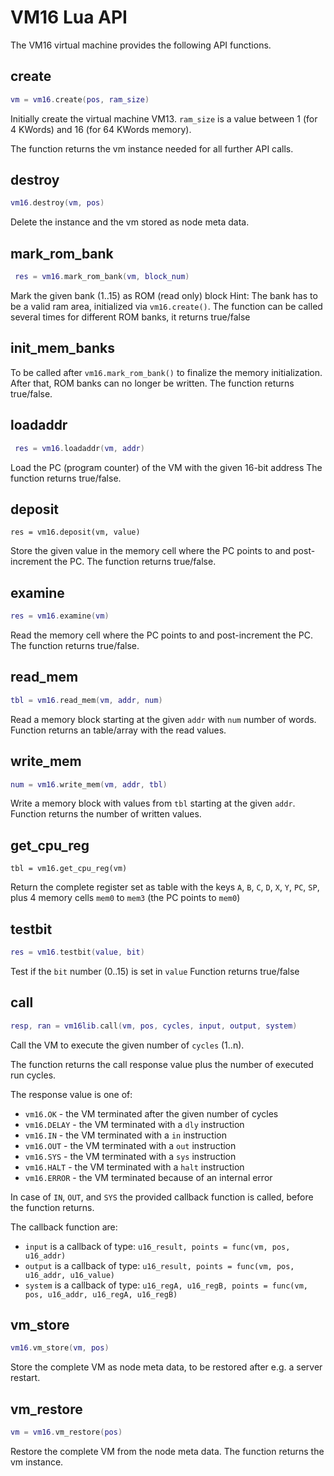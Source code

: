 # VM16 Lua API

The VM16 virtual machine provides the following API functions.



## create

```LUA
vm = vm16.create(pos, ram_size)
```

Initially create the virtual machine VM13. `ram_size` is a value between 1 (for 4 KWords)  and 16 (for 64 KWords memory).

The function returns the vm instance needed for all further API calls.

## destroy

```LUA
vm16.destroy(vm, pos)
```

Delete the instance and the vm stored as node meta data.

## mark_rom_bank

```LUA
 res = vm16.mark_rom_bank(vm, block_num)
```

Mark the given bank (1..15) as ROM (read only) block
Hint: The bank has to be a valid ram area, initialized via `vm16.create()`.
The function can be called several times for different ROM banks, it returns true/false

## init_mem_banks

To be called after `vm16.mark_rom_bank()` to finalize the memory initialization.
After that, ROM banks can no longer be written.
The function returns true/false.

## loadaddr

```LUA
 res = vm16.loadaddr(vm, addr)
```

Load the PC (program counter) of the VM with the given 16-bit address
The function returns true/false.

## deposit

```
res = vm16.deposit(vm, value)
```

Store the given value in the memory cell where the PC points to and post-increment the PC.
The function returns true/false.

## examine

```LUA
res = vm16.examine(vm)
```

Read the memory cell where the PC points to and post-increment the PC.
The function returns true/false.

## read_mem

```LUA
tbl = vm16.read_mem(vm, addr, num)
```

Read a memory block starting at the given `addr` with `num` number of words.
Function returns an table/array with the read values.

## write_mem

```LUA
num = vm16.write_mem(vm, addr, tbl)
```

Write a memory block with values from `tbl` starting at the given `addr`. 
Function returns the number of written values.

## get_cpu_reg

```
tbl = vm16.get_cpu_reg(vm)
```

Return the complete register set as table with the keys `A`, `B`, `C`, `D`, `X`, `Y`, `PC`, `SP`, plus 4 memory cells `mem0` to `mem3` (the PC points to `mem0`)

## testbit

```LUA
res = vm16.testbit(value, bit)
```

Test if the `bit` number (0..15) is set in `value`
Function returns true/false

## call

```LUA
resp, ran = vm16lib.call(vm, pos, cycles, input, output, system)
```

Call the VM to execute the given number of `cycles` (1..n).

The function returns the call response value plus the number of executed run cycles.

The response value is one of:

- `vm16.OK` - the VM terminated after the given number of cycles
- `vm16.DELAY` - the VM terminated with a `dly` instruction
- `vm16.IN`   - the VM terminated with a `in` instruction 
- `vm16.OUT` - the VM terminated with a `out` instruction
- `vm16.SYS` - the VM terminated with a `sys` instruction
- `vm16.HALT` - the VM terminated with a `halt` instruction
- `vm16.ERROR` - the VM terminated because of an internal error

In case of  `IN`, `OUT`, and `SYS` the provided callback function is called, before the function returns.

The callback function are:

- `input`  is a callback of type: `u16_result, points = func(vm, pos, u16_addr)`
- `output` is a callback of type: `u16_result, points = func(vm, pos, u16_addr, u16_value)`
- `system` is a callback of type: 
  `u16_regA, u16_regB, points = func(vm, pos, u16_addr, u16_regA, u16_regB)`

## vm_store

```LUA
vm16.vm_store(vm, pos)
```

Store the complete VM as node meta data, to be restored after e.g. a server restart.

## vm_restore

```LUA
vm = vm16.vm_restore(pos)
```

Restore the complete VM from the node meta data.
The function returns the vm instance.

